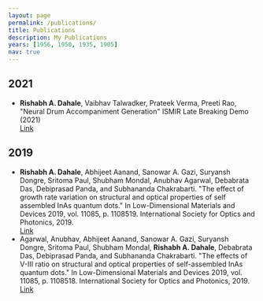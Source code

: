 ```yaml
---
layout: page
permalink: /publications/
title: Publications
description: My Publications
years: [1956, 1950, 1935, 1905]
nav: true
---
```


<!-- <div class="publications"> -->
<h2 class='year'>2021</h2>
<ul>
  <li><strong>Rishabh A. Dahale</strong>, Vaibhav Talwadker, Prateek Verma, Preeti Rao, "Neural Drum Accompaniment Generation" ISMIR Late Breaking Demo (2021) <br> <a href="https://archives.ismir.net/ismir2021/latebreaking/000015.pdf">Link</a></li>
</ul>

<h2 class='year'>2019</h2>
<ul>
  <li><strong>Rishabh A. Dahale</strong>, Abhijeet Aanand, Sanowar A. Gazi, Suryansh Dongre, Sritoma Paul, Shubham Mondal, Anubhav Agarwal, Debabrata Das, Debiprasad Panda, and Subhananda Chakrabarti. "The effect of growth rate variation on structural and optical properties of self assembled InAs quantum dots." In Low-Dimensional Materials and Devices 2019, vol. 11085, p. 1108519. International Society for Optics and Photonics, 2019. <br> <a href="https://www.spiedigitallibrary.org/conference-proceedings-of-spie/11085/1108519/The-effect-of-growth-rate-variation-on-structural-and-optical/10.1117/12.2529006.short">Link</a></li>

  <li>Agarwal, Anubhav, Abhijeet Aanand, Sanowar A. Gazi, Suryansh Dongre, Sritoma Paul, Shubham Mondal, <strong>Rishabh A. Dahale</strong>, Debabrata Das, Debiprasad Panda, and Subhananda Chakrabarti. "The effects of V-III ratio on structural and optical properties of self-assembled InAs quantum dots." In Low-Dimensional Materials and Devices 2019, vol. 11085, p. 1108518. International Society for Optics and Photonics, 2019. <br> <a href="https://www.spiedigitallibrary.org/conference-proceedings-of-spie/11085/2528996/The-effects-of-V-III-ratio-on-structural-and-optical/10.1117/12.2528996.full">Link</a></li>
</ul>

<!-- <div class="publications">

</div> -->
